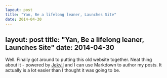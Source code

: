 ```yaml
---
layout: post
title: "Yan, Be a lifelong leaner, Launches Site"
date: 2014-04-30
---
```

layout: post
title: "Yan, Be a lifelong leaner, Launches Site"
date: 2014-04-30
---
Well. Finally got around to putting this old website together. Neat thing about it - powered by [Jekyll](http://jekyllrb.com) and I can use Markdown to author my posts. It actually is a lot easier than I thought it was going to be.
